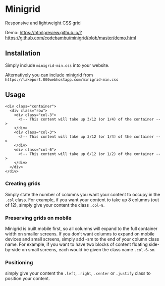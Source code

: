 # Minigrid
Responsive and lightweight CSS grid

Demo: https://htmlpreview.github.io/?https://github.com/codebambu/minigrid/blob/master/demo.html

## Installation
Simply include `minigrid-min.css` into your website.

Alternatively you can include minigrid from `https://lakeport.000webhostapp.com/minigrid-min.css`

## Usage 
```
<div class="container">
  <div class="row">
    <div class="col-3">
      <!-- This content will take up 3/12 (or 1/4) of the container -->
    </div>
    <div class="col-3">
      <!-- This content will take up 3/12 (or 1/4) of the container -->
    </div>
    <div class="col-6">
      <!-- This content will take up 6/12 (or 1/2) of the container -->
    </div>
  </div>
</div>
```
### Creating grids
Simply state the number of columns you want your content to occupy in the `.col` class.
For example, if you want your content to take up 8 columns (out of 12), simply give your content the class `.col-8`.

### Preserving grids on mobile
Minigrid is built mobile first, so all columns will expand to the full container width on smaller screens. If you don’t want columns to expand on mobile devices and small screens, simply add -sm to the end of your column class name.
For example, if you want to have two blocks of content floating side-by-side on small screens, each would be given the class name `.col-6-sm`.

### Positioning
simply give your content the `.left`, `.right`, `.center` or `.justify` class to position your content.

